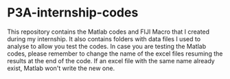 # P3A-internship-codes
This repository contains the Matlab codes and FIJI Macro that I created during my internship. It also contains folders with data files I used to analyse to allow you test the codes.
In case you are testing the Matlab codes, please remember to change the name of the excel files resuming the results at the end of the code. If an excel file with the same name already exist, Matlab won't write the new one. 
